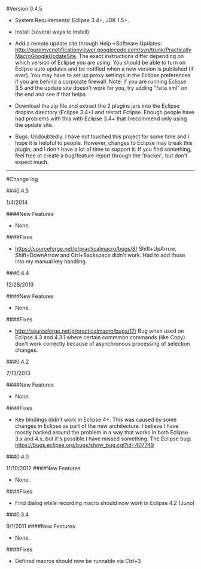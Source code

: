 #Version 0.4.5
 
 
* System Requirements: Eclipse 3.4+, JDK 1.5+.  
 
* Install (several ways to install) 
 
* Add a remote update site through Help->Software Updates:
http://puremvcnotificationviewer.googlecode.com/svn/trunk/PracticallyMacroGoogleUpdateSite.  The 
exact instructions differ depending on which version of Eclipse you are using.
You should be able to turn on Eclipse auto updates and 
be notified when a new version is published (if ever).  You may have to set up proxy 
settings in the Eclipse preferences if you are behind a corporate 
firewall.  Note: if you are running Eclipse 3.5 and the update site doesn't work
for you, try adding "/site.xml" on the end and see if that helps.  
 
* Download the zip file and extract the 2 plugins jars into the 
Eclipse dropins 
directory (Eclipse 3.4+) and restart Eclipse.  Enough people have had problems with this with Eclipse 3.4+ that I recommend only using the update site.
 
* Bugs: Undoubtedly.  I have not touched this project for some time and I hope it is helpful to people.  However,
changes to Eclipse may break this plugin, and I don't have a lot of time to support it.  If you find something, feel free ot create a 
bug/feature report through the 'tracker', but don't expect much.

 
-----------------------------------------------------------------------------------------------------------
#Change log

###0.4.5

1/4/2014

####New Features

* None.

####Fixes

* https://sourceforge.net/p/practicalmacro/bugs/8/  Shift+UpArrow, Shift+DownArrow and Ctrl+Backspace 
didn't work.  Had to add those into my manual key handling.
  
###0.4.4

12/28/2013

####New Features

* None.

####Fixes

* http://sourceforge.net/p/practicalmacro/bugs/17/  Bug when used on Eclipse 4.3 and 4.3.1 where certain
commmon commands (like Copy) don't work correctly because of asynchronous processing of selection 
changes.  

###0.4.2

7/13/2013

####New Features

* None.

####Fixes

* Key bindings didn't work in Eclipse 4+.  This was caused by some changes in Eclipse as part of the
new architecture.  I believe I have mostly hacked around the problem in a way that works in both Eclipse
3.x and 4.x, but it's possible I have missed something.  The Eclipse bug: https://bugs.eclipse.org/bugs/show_bug.cgi?id=407749 

###0.4.0

11/10/2012
####New Features

* None.

####Fixes

* Find dialog while recording macro should now work in Eclipse 4.2 (Juno) 

###0.3.4

9/1/2011
####New Features

* None.

####Fixes

* Defined macros should now be runnable via Ctrl+3 

